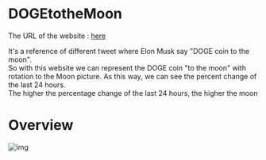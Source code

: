 ﻿# DOGEtotheMoon
The URL of the website : [here](https://dogecoinetothemoon.herokuapp.com/)

It's a reference of different tweet where Elon Musk say "DOGE coin to the moon".  
So with this website we can represent the DOGE coin "to the moon" with rotation to the Moon picture. As this way, we can see the percent change of the last 24 hours.   
The higher the percentage change of the last 24 hours, the higher the moon

# Overview
![img](https://media.discordapp.net/attachments/701530343932690522/834441387122491402/unknown.png?width=768&height=328)
